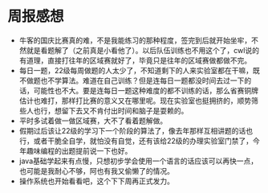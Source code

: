 # 周报感想
- 牛客的国庆比赛真的难，不是我能练习的那种程度，签完到后就开始坐牢，不然就是看题解了（之前真是小看他了）。以后队伍训练也不用这个了，cwl说的有道理，直接打往年的区域赛就好了，毕竟只是往年的区域赛做都做不完。
- 每日一题，22级每周做题的人太少了，不知道剩下的人来实验室都在干嘛，既不做题也不学算法。难道在自己训练？但是连每日一题都没时间去过一下的话，可能性也不大。要是连每日一题这种难度的都不训练的话，那么省赛铜牌估计也难打，那样打比赛的意义又在哪里呢。现在实验室也挺拥挤的，顺势筛些人也行，想留下去又不肯付出时间和脑子是耍赖的。
- 平时多试着做一做区域赛，大不了看着题解做。
- 假期过后该让22级的学习下一个阶段的算法了，像去年那样互相讲题的话也行，或者干脆全自学，就怕没有自觉，还有该给22级的办理实验室门禁了，今年趣味编程的出题提前说一下也好。
- java基础学起来有点慢，只想初步学会使用一个语言的话应该可以再快一点，也可能是我耐心不够，阿也有我又偷懒了的情况。
- 操作系统也开始看看吧，这个下下周再正式发力。
